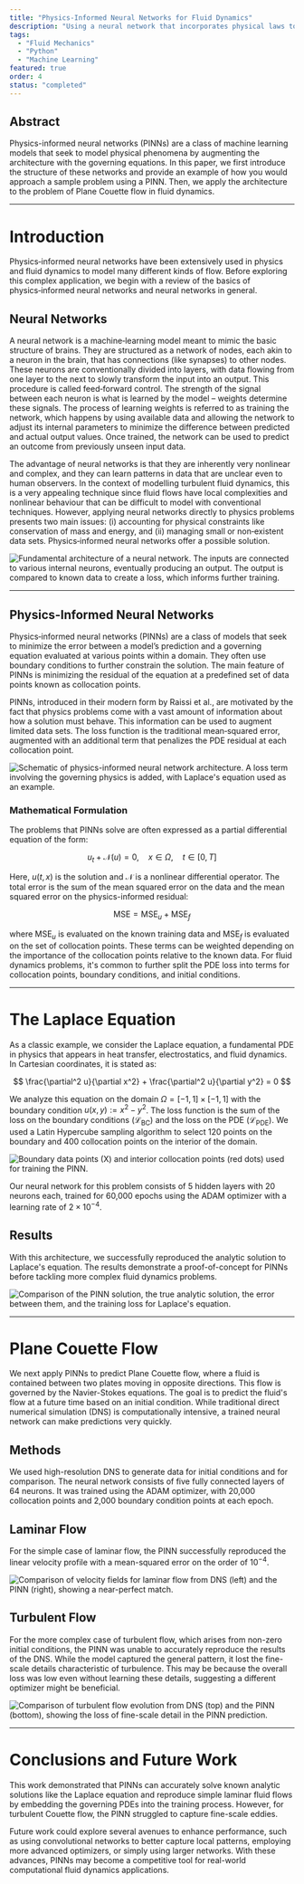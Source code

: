 ```yaml
---
title: "Physics-Informed Neural Networks for Fluid Dynamics"
description: "Using a neural network that incorporates physical laws to solve and predict fluid dynamics problems."
tags: 
  - "Fluid Mechanics"
  - "Python"
  - "Machine Learning"
featured: true
order: 4
status: "completed"
---
```


## Abstract

Physics-informed neural networks (PINNs) are a class of machine learning models that seek to model physical phenomena by augmenting the architecture with the governing equations. In this paper, we first introduce the structure of these networks and provide an example of how you would approach a sample problem using a PINN. Then, we apply the architecture to the problem of Plane Couette flow in fluid dynamics.

---

# Introduction

Physics‑informed neural networks have been extensively used in physics and fluid dynamics to model many different kinds of flow. Before exploring this complex application, we begin with a review of the basics of physics‑informed neural networks and neural networks in general.

## Neural Networks

A neural network is a machine‑learning model meant to mimic the basic structure of brains. They are structured as a network of nodes, each akin to a neuron in the brain, that has connections (like synapses) to other nodes. These neurons are conventionally divided into layers, with data flowing from one layer to the next to slowly transform the input into an output. This procedure is called feed‑forward control. The strength of the signal between each neuron is what is learned by the model – weights determine these signals. The process of learning weights is referred to as training the network, which happens by using available data and allowing the network to adjust its internal parameters to minimize the difference between predicted and actual output values. Once trained, the network can be used to predict an outcome from previously unseen input data.

The advantage of neural networks is that they are inherently very nonlinear and complex, and they can learn patterns in data that are unclear even to human observers. In the context of modelling turbulent fluid dynamics, this is a very appealing technique since fluid flows have local complexities and nonlinear behaviour that can be difficult to model with conventional techniques. However, applying neural networks directly to physics problems presents two main issues: (i) accounting for physical constraints like conservation of mass and energy, and (ii) managing small or non‑existent data sets. Physics‑informed neural networks offer a possible solution.

![Fundamental architecture of a neural network. The inputs are connected to various internal neurons, eventually producing an output. The output is compared to known data to create a loss, which informs further training.](../../assets/nn.png)

---

## Physics-Informed Neural Networks

Physics‑informed neural networks (PINNs) are a class of models that seek to minimize the error between a model’s prediction and a governing equation evaluated at various points within a domain. They often use boundary conditions to further constrain the solution. The main feature of PINNs is minimizing the residual of the equation at a predefined set of data points known as collocation points.

PINNs, introduced in their modern form by Raissi et al., are motivated by the fact that physics problems come with a vast amount of information about how a solution must behave. This information can be used to augment limited data sets. The loss function is the traditional mean‑squared error, augmented with an additional term that penalizes the PDE residual at each collocation point.

![Schematic of physics-informed neural network architecture. A loss term involving the governing physics is added, with Laplace's equation used as an example.](../../assets/pinns.png)

### Mathematical Formulation

The problems that PINNs solve are often expressed as a partial differential equation of the form:

$$
u_t + \mathcal{N}(u) = 0, \quad x \in \Omega, \quad t \in [0, T] 
$$

Here, $u(t, x)$ is the solution and $\mathcal{N}$ is a nonlinear differential operator. The total error is the sum of the mean squared error on the data and the mean squared error on the physics-informed residual:

$$ 
\text{MSE} = \text{MSE}_{u} + \text{MSE}_{f} 
$$

where $\text{MSE}_{u}$ is evaluated on the known training data and $\text{MSE}_{f}$ is evaluated on the set of collocation points. These terms can be weighted depending on the importance of the collocation points relative to the known data. For fluid dynamics problems, it's common to further split the PDE loss into terms for collocation points, boundary conditions, and initial conditions.

---

# The Laplace Equation

As a classic example, we consider the Laplace equation, a fundamental PDE in physics that appears in heat transfer, electrostatics, and fluid dynamics. In Cartesian coordinates, it is stated as:

$$ 
\frac{\partial^2 u}{\partial x^2} + \frac{\partial^2 u}{\partial y^2} = 0 
$$

We analyze this equation on the domain $\Omega = [-1, 1] \times [-1, 1]$ with the boundary condition $u(x, y) := x^2 - y^2$. The loss function is the sum of the loss on the boundary conditions ($\mathcal{L}_{\text{BC}}$) and the loss on the PDE ($\mathcal{L}_{\text{PDE}}$). We used a Latin Hypercube sampling algorithm to select 120 points on the boundary and 400 collocation points on the interior of the domain.

![Boundary data points (X) and interior collocation points (red dots) used for training the PINN.](../../assets/collocation_points.png)

Our neural network for this problem consists of 5 hidden layers with 20 neurons each, trained for 60,000 epochs using the ADAM optimizer with a learning rate of $2 \times 10^{-4}$.

## Results

With this architecture, we successfully reproduced the analytic solution to Laplace's equation. The results demonstrate a proof-of-concept for PINNs before tackling more complex fluid dynamics problems.

![Comparison of the PINN solution, the true analytic solution, the error between them, and the training loss for Laplace's equation.](../../assets/laplace_solution.png)

---

# Plane Couette Flow

We next apply PINNs to predict Plane Couette flow, where a fluid is contained between two plates moving in opposite directions. This flow is governed by the Navier-Stokes equations. The goal is to predict the fluid's flow at a future time based on an initial condition. While traditional direct numerical simulation (DNS) is computationally intensive, a trained neural network can make predictions very quickly.

## Methods

We used high-resolution DNS to generate data for initial conditions and for comparison. The neural network consists of five fully connected layers of 64 neurons. It was trained using the ADAM optimizer, with 20,000 collocation points and 2,000 boundary condition points at each epoch.

## Laminar Flow

For the simple case of laminar flow, the PINN successfully reproduced the linear velocity profile with a mean-squared error on the order of $10^{-4}$.

![Comparison of velocity fields for laminar flow from DNS (left) and the PINN (right), showing a near-perfect match.](../../assets/emptyfield_30.png)

## Turbulent Flow

For the more complex case of turbulent flow, which arises from non-zero initial conditions, the PINN was unable to accurately reproduce the results of the DNS. While the model captured the general pattern, it lost the fine-scale details characteristic of turbulence. This may be because the overall loss was low even without learning these details, suggesting a different optimizer might be beneficial.

![Comparison of turbulent flow evolution from DNS (top) and the PINN (bottom), showing the loss of fine-scale detail in the PINN prediction.](../../assets/randomfield__quivers_10.png)

---

# Conclusions and Future Work

This work demonstrated that PINNs can accurately solve known analytic solutions like the Laplace equation and reproduce simple laminar fluid flows by embedding the governing PDEs into the training process. However, for turbulent Couette flow, the PINN struggled to capture fine-scale eddies.

Future work could explore several avenues to enhance performance, such as using convolutional networks to better capture local patterns, employing more advanced optimizers, or simply using larger networks. With these advances, PINNs may become a competitive tool for real-world computational fluid dynamics applications.
